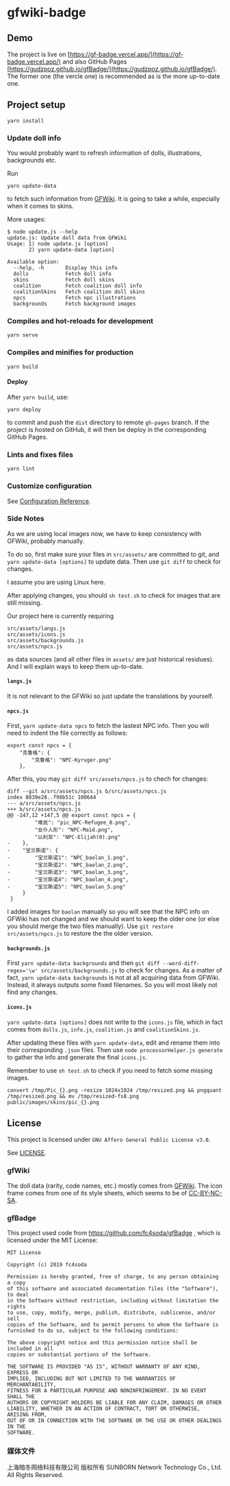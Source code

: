 # gfwiki-badge

## Demo

The project is live on [https://gf-badge.vercel.app/](https://gf-badge.vercel.app/) and also GitHub Pages [https://gudzpoz.github.io/gfBadge/](https://gudzpoz.github.io/gfBadge/).
The former one (the vercle one) is recommended as is the more up-to-date one.

## Project setup
```
yarn install
```

### Update doll info

You would probably want to refresh information of dolls, illustrations, backgrounds etc.

Run
```
yarn update-data
```
to fetch such information from [GFWiki](www.gfwiki.org). It is going to take a while, especially when it comes to skins.

More usages:
```
$ node update.js --help
update.js: Update doll data from GFWiki
Usage: 1) node update.js [option]
       2) yarn update-data [option]

Available option:
  --help, -h       Display this info
  dolls            Fetch doll info
  skins            Fetch doll skins
  coalition        Fetch coalition doll info
  coalitionSkins   Fetch coalition doll skins
  npcs             Fetch npc illustrations
  backgrounds      Fetch background images
```

### Compiles and hot-reloads for development
```
yarn serve
```

### Compiles and minifies for production
```
yarn build
```

#### Deploy
After `yarn build`, use:
```
yarn deploy
```
to commit and push the `dist` directory to remote `gh-pages` branch. If the project is hosted on GitHub, it will then be deploy in the corresponding GitHub Pages.

### Lints and fixes files
```
yarn lint
```

### Customize configuration
See [Configuration Reference](https://cli.vuejs.org/config/).

### Side Notes

As we are using local images now, we have to keep consistency with GFWiki, probably manually.

To do so, first make sure your files in `src/assets/` are committed to git, and `yarn update-data [options]` to update data. Then use `git diff` to check for changes.

I assume you are using Linux here.

After applying changes, you should `sh test.sh` to check for images that are still missing.

Our project here is currently requiring
```
src/assets/langs.js
src/assets/icons.js
src/assets/backgrounds.js
src/assets/npcs.js
```
as data sources (and all other files in `assets/` are just historical residues). And I will explain ways to keep them up-to-date.

#### `langs.js`

It is not relevant to the GFWiki so just update the translations by yourself.

#### `npcs.js`

First, `yarn update-data npcs` to fetch the lastest NPC info. Then you will need to indent the file correctly as follows:
```
export const npcs = {
    "克鲁格": {
        "克鲁格": "NPC-Kyruger.png"
    },
```

After this, you may `git diff src/assets/npcs.js` to chech for changes:
```
diff --git a/src/assets/npcs.js b/src/assets/npcs.js
index 8830e28..f98b51c 100644
--- a/src/assets/npcs.js
+++ b/src/assets/npcs.js
@@ -147,12 +147,5 @@ export const npcs = {
         "难民": "pic_NPC-Refugee_0.png",
         "女仆人形": "NPC-Maid.png",
         "以利亚": "NPC-Elijah(0).png"
-    },
-    "宝兰斯诺": {
-        "宝兰斯诺1": "NPC_baolan_1.png",
-        "宝兰斯诺2": "NPC_baolan_2.png",
-        "宝兰斯诺3": "NPC_baolan_3.png",
-        "宝兰斯诺4": "NPC_baolan_4.png",
-        "宝兰斯诺5": "NPC_baolan_5.png"
     }
 }
```
I added images for `baolan` manually so you will see that the NPC info on GFWiki has not changed and we should want to keep the older one (or else you should merge the two files manually). Use `git restore src/assets/npcs.js` to restore the the older version.

#### `backgrounds.js`

First `yarn update-data backgrounds` and then `git diff --word-diff-regex='\w' src/assets/backgrounds.js` to check for changes. As a matter of fact, `yarn update-data backgrounds` is not at all acquiring data from GFWiki. Instead, it always outputs some fixed filenames. So you will most likely not find any changes.

#### `icons.js`

`yarn update-data [options]` does not write to the `icons.js` file, which in fact comes from `dolls.js`, `info.js`, `coalition.js` and `coalitionSkins.js`.

After updating these files with `yarn update-data`, edit and rename them into their corresponding `.json` files. Then use `node processorHelper.js generate` to gather the info and generate the final `icons.js`.

Remember to use `sh test.sh` to check if you need to fetch some missing images.

```
convert /tmp/Pic_{}.png -resize 1024x1024 /tmp/resized.png && pngquant /tmp/resized.png && mv /tmp/resized-fs8.png public/images/skins/pic_{}.png
```

## License

This project is licensed under `GNU Affero General Public License v3.0`.

See [LICENSE](./LICENSE).

### gfWiki

The doll data (rarity, code names, etc.) mostly comes from [GFWiki](http://gfwiki.org/). The icon frame comes from one of its style sheets, which seems to be of [CC-BY-NC-SA](https://creativecommons.org/licenses/by-nc-sa/4.0/).

### gfBadge

This project used code from https://github.com/fc4soda/gfBadge , which is licensed under the MIT License:

```
MIT License

Copyright (c) 2019 fc4soda

Permission is hereby granted, free of charge, to any person obtaining a copy
of this software and associated documentation files (the "Software"), to deal
in the Software without restriction, including without limitation the rights
to use, copy, modify, merge, publish, distribute, sublicense, and/or sell
copies of the Software, and to permit persons to whom the Software is
furnished to do so, subject to the following conditions:

The above copyright notice and this permission notice shall be included in all
copies or substantial portions of the Software.

THE SOFTWARE IS PROVIDED "AS IS", WITHOUT WARRANTY OF ANY KIND, EXPRESS OR
IMPLIED, INCLUDING BUT NOT LIMITED TO THE WARRANTIES OF MERCHANTABILITY,
FITNESS FOR A PARTICULAR PURPOSE AND NONINFRINGEMENT. IN NO EVENT SHALL THE
AUTHORS OR COPYRIGHT HOLDERS BE LIABLE FOR ANY CLAIM, DAMAGES OR OTHER
LIABILITY, WHETHER IN AN ACTION OF CONTRACT, TORT OR OTHERWISE, ARISING FROM,
OUT OF OR IN CONNECTION WITH THE SOFTWARE OR THE USE OR OTHER DEALINGS IN THE
SOFTWARE.
```

### 媒体文件

上海暗冬网络科技有限公司 版权所有
SUNBORN Network Technology Co., Ltd. All Rights Reserved.

